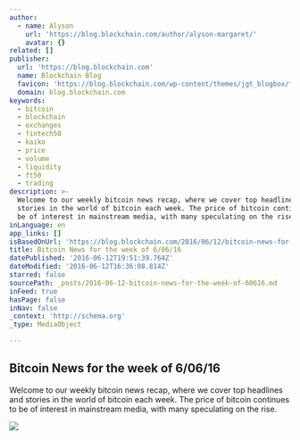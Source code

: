 ```yaml
---
author:
  - name: Alyson
    url: 'https://blog.blockchain.com/author/alyson-margaret/'
    avatar: {}
related: []
publisher:
  url: 'https://blog.blockchain.com'
  name: Blockchain Blog
  favicon: 'https://blog.blockchain.com/wp-content/themes/jgt_blogbox/favicon.ico'
  domain: blog.blockchain.com
keywords:
  - bitcoin
  - blockchain
  - exchanges
  - fintech50
  - kaiko
  - price
  - volume
  - liquidity
  - ft50
  - trading
description: >-
  Welcome to our weekly bitcoin news recap, where we cover top headlines and
  stories in the world of bitcoin each week. The price of bitcoin continues to
  be of interest in mainstream media, with many speculating on the rise.
inLanguage: en
app_links: []
isBasedOnUrl: 'https://blog.blockchain.com/2016/06/12/bitcoin-news-for-the-week-of-60616/'
title: Bitcoin News for the week of 6/06/16
datePublished: '2016-06-12T19:51:39.764Z'
dateModified: '2016-06-12T16:36:08.814Z'
starred: false
sourcePath: _posts/2016-06-12-bitcoin-news-for-the-week-of-60616.md
inFeed: true
hasPage: false
inNav: false
_context: 'http://schema.org'
_type: MediaObject

---
```

<article style=""><h1>Bitcoin News for the week of 6/06/16</h1><p>Welcome to our weekly bitcoin news recap, where we cover top headlines and stories in the world of bitcoin each week. The price of bitcoin continues to be of interest in mainstream media, with many speculating on the rise.</p><img src="https://blog.blockchain.com/wp-content/uploads/2016/06/drought.png" /></article>